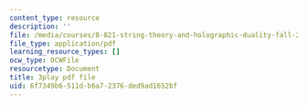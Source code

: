 ```yaml
---
content_type: resource
description: ''
file: /media/courses/8-821-string-theory-and-holographic-duality-fall-2014/6f7349b6511db6a72376ded9ad1652bf_WPuDh61Lkpg.pdf
file_type: application/pdf
learning_resource_types: []
ocw_type: OCWFile
resourcetype: Document
title: 3play pdf file
uid: 6f7349b6-511d-b6a7-2376-ded9ad1652bf
---
```

